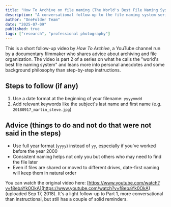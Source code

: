 ```yaml
---
title: "How To Archive on file naming (The World's Best File Naming System PART 2)"
description: "A conversational follow-up to the file naming system series, focusing on personal anecdotes and philosophy behind consistent date-first naming conventions."
author: "OneFolder Team"
date: "2025-07-09"
published: true
tags: ["research", "professional photography"]
---
```


<script>
  import YoutubeEmbeddedVideo from '$lib/components/YoutubeEmbeddedVideo.svelte'
</script>

<YoutubeEmbeddedVideo src="https://www.youtube.com/embed/f8ebaYk0OkA" title="How To Archive - The World's Best File Naming System PART 2" />

This is a short follow-up video by _How To Archive_, a YouTube channel run by a documentary filmmaker who shares advice about archiving and file organization. The video is part 2 of a series on what he calls the "world's best file naming system" and leans more into personal anecdotes and some background philosophy than step-by-step instructions.

## Steps to follow (if any)

1. Use a date format at the beginning of your filename: `yyyymmdd`
2. Add relevant keywords like the subject's last name and first name (e.g. `20180917_martin_steve.jpg`)

## Advice (things to do and not do that were not said in the steps)

- Use full year format (`yyyy`) instead of `yy`, especially if you've worked before the year 2000
- Consistent naming helps not only you but others who may need to find the file later
- Even if files are shared or moved to different drives, date-first naming will keep them in natural order

You can watch the original video here: [https://www.youtube.com/watch?v=f8ebaYk0OkA](https://www.youtube.com/watch?v=f8ebaYk0OkA) (uploaded Sep 17, 2018). It's a light follow-up to Part 1, more conversational than instructional, but still has a couple of solid reminders.

